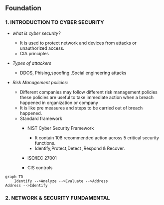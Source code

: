 
## Foundation 

### **1. INTRODUCTION TO CYBER SECURITY**
  
-  *what is cyber security?*
	- It is used to protect network and devices from attacks or unauthorized access.
	- CIA principles
	
- *Types of attackers*
	- DDOS, Phising,spoofing ,Social engineering attacks
	
- *Risk Management policies:*

	- Different companies may follow different risk management policies these policies are useful to take immediate action when a breach happened in organization or company
	- It is like pre measures and steps to be carried out of breach happened.
	- Standard framework 
		- NIST Cyber Security Framework
			- It contain 108 recommended action across 5 critical security functions.
			- Identify,Protect,Detect ,Respond & Recover.
			
		- ISO/IEC 27001
		- CIS controls


```mermaid
graph TD
	Identify -->Analyze -->Evaluate -->Address
Address -->Identify

```


### **2.  NETWORK & SECURITY FUNDAMENTAL**
